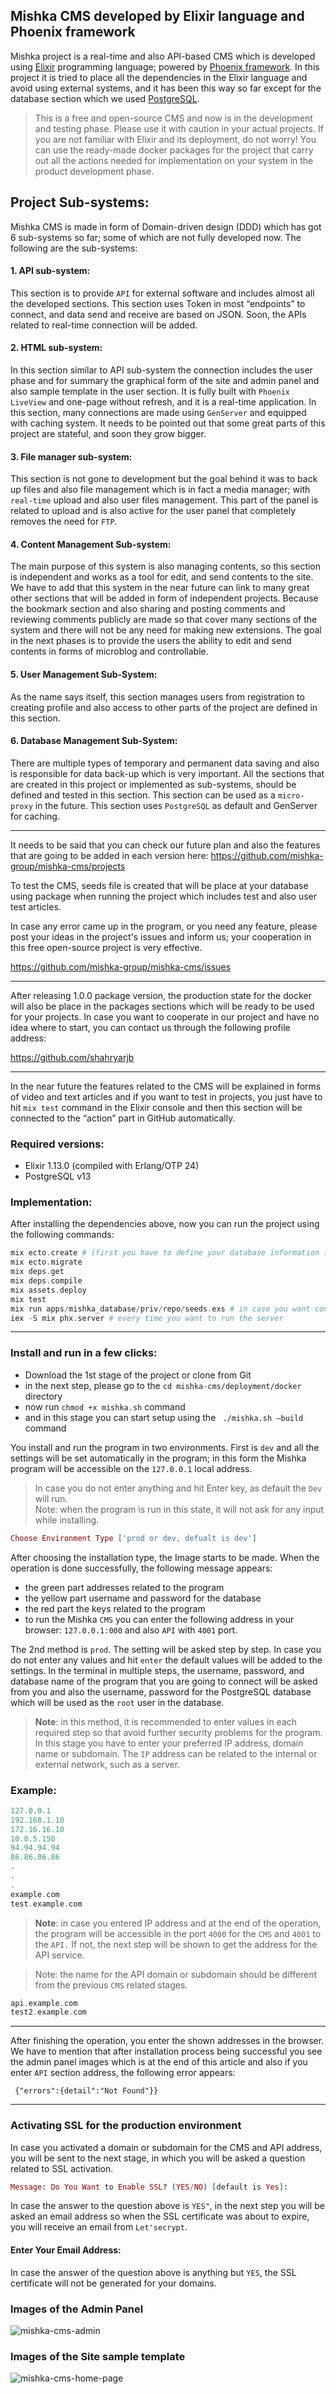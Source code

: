 ## Mishka CMS developed by Elixir language and Phoenix framework
Mishka project is a real-time and also API-based CMS which is developed using [Elixir](https://elixir-lang.org/) programming language; powered by [Phoenix framework](https://phoenixframework.org/). In this project it is tried to place all the dependencies in the Elixir language and avoid using external systems, and it has been this way so far except for the database section which we used [PostgreSQL](https://www.postgresql.org/).

> This is a free and open-source CMS and now is in the development and testing phase. Please use it with caution in your actual projects. If you are not familiar with Elixir and its deployment, do not worry! You can use the ready-made docker packages for the project that carry out all the actions needed for implementation on your system in the product development phase.

## Project Sub-systems:

Mishka CMS is made in form of Domain-driven design (DDD) which has got 6 sub-systems so far; some of which are not fully developed now. The following are the sub-systems:

#### 1. API sub-system: 


This section is to provide `API` for external software and includes almost all the developed sections. This section uses Token in most “endpoints” to connect, and data send and receive are based on JSON. Soon, the APIs related to real-time connection will be added.

#### 2. HTML sub-system: 

In this section similar to API sub-system the connection includes the user phase and for summary the graphical form of the site and admin panel and also sample template in the user section. It is fully built with `Phoenix LiveView` and one-page without refresh, and it is a real-time application. In this section, many connections are made using `GenServer` and equipped with caching system. It needs to be pointed out that some great parts of this project are stateful, and soon they grow bigger. 


####  3. File manager sub-system: 

This section is not gone to development but the goal behind it was to back up files and also file management which is in fact a media manager; with `real-time` upload and also user files management. This part of the panel is related to upload and is also active for the user panel that completely removes the need for `FTP`.

####  4. Content Management Sub-system: 

The main purpose of this system is also managing contents, so this section is independent and works as a tool for edit, and send contents to the site. We have to add that this system in the near future can link to many great other sections that will be added in form of independent projects. Because the bookmark section and also sharing and posting comments and reviewing comments publicly are made so that cover many sections of the system and there will not be any need for making new extensions. The goal in the next phases is to provide the users the ability to edit and send contents in forms of microblog and controllable.

####  5. User Management Sub-System: 

As the name says itself, this section manages users from registration to creating profile and also access to other parts of the project are defined in this section.

####  6. Database Management Sub-System: 

There are multiple types of temporary and permanent data saving and also is responsible for data back-up which is very important. All the sections that are created in this project or implemented as sub-systems, should be defined and tested in this section. This section can be used as a `micro-proxy` in the future. This section uses `PostgreSQL` as default and GenServer for caching.

---

It needs to be said that you can check our future plan and also the features that are going to be added in each version here: https://github.com/mishka-group/mishka-cms/projects

To test the CMS, seeds file is created that will be place at your database using package when running the project which includes test and also user test articles.

In case any error came up in the program, or you need any feature, please post your ideas in the project's issues and inform us; your cooperation in this free open-source project is very effective. 

https://github.com/mishka-group/mishka-cms/issues

---

After releasing 1.0.0 package version, the production state for the docker will also be place in the packages sections which will be ready to be used for your projects. In case you want to cooperate in our project and have no idea where to start, you can contact us through the following profile address: 

https://github.com/shahryarjb

---

In the near future the features related to the CMS will be explained in forms of video and text articles and if you want to test in projects, you just have to hit `mix test` command in the Elixir console and then this section will be connected to the “action” part in GitHub automatically.

### Required versions:

- Elixir 1.13.0 (compiled with Erlang/OTP 24)
- PostgreSQL v13

### Implementation:

After installing the dependencies above, now you can run the project using the following commands:

```elixir
mix ecto.create # (first you have to define your database information in the config file)
mix ecto.migrate
mix deps.get
mix deps.compile
mix assets.deploy
mix test
mix run apps/mishka_database/priv/repo/seeds.exs # in case you want content and test user to be made, run one time only
iex -S mix phx.server # every time you want to run the server
```

---

### Install and run in a few clicks:

-	Download the 1st stage of the project or clone from Git
-	in the next step, please go to the `cd mishka-cms/deployment/docker` directory
-	now run `chmod +x mishka.sh` command
-	and in this stage you can start setup using the ` ./mishka.sh –build` command

You install and run the program in two environments. First is `dev` and all the settings will be set automatically in the program; in this form the Mishka program will be accessible on the `127.0.0.1` local address.

> In case you do not enter anything and hit Enter key, as default the `Dev` will run.  
> Note: when the program is run in this state, it will not ask for any input while installing.

```elixir
Choose Environment Type ['prod or dev, defualt is dev']
```

After choosing the installation type, the Image starts to be made. When the operation is done successfully, the following message appears:

-	the green part addresses related to the program
-	the yellow part username and password for the database
-	the red part the keys related to the program
-	to run the Mishka `CMS` you can enter the following address in your browser:
`127.0.0.1:000` and also `API` with `4001` port.

The 2nd method is `prod`. The setting will be asked step by step. In case you do not enter any values and hit `enter` the default values will be added to the settings. 
In the terminal in multiple steps, the username, password, and database name of the program that you are going to connect will be asked from you and also the username, password for the PostgreSQL database which will be used as the `root` user in the database.

> **Note**: in this method, it is recommended to enter values in each required step so that avoid further security problems for the program. In this stage you have to enter your preferred IP address, domain name or subdomain. The `IP` address can be related to the internal or external network, such as a server.

### Example:
```elixir
127.0.0.1
192.168.1.10
172.16.16.10
10.0.5.150
94.94.94.94
86.86.86.86
.
.
.
example.com
test.example.com
```

> **Note**: in case you entered IP address and at the end of the operation, the program will be accessible in the port `4000` for the `CMS` and `4001` to the `API.` If not, the next step will be shown to get the address for the API service. 


> Note: the name for the API domain or subdomain should be different from the previous `CMS` related stages. 

```elixir
api.example.com
test2.example.com
```

---

After finishing the operation, you enter the shown addresses in the browser. We have to mention that after installation process being successful you see the admin panel images which is at the end of this article and also if you enter `API` section address, the following error appears:

```
 {"errors":{detail":"Not Found"}}
```

---

### Activating SSL for the production environment
In case you activated a domain or subdomain for the CMS and API address, you will be sent to the next stage, in which you will be asked a question related to SSL activation.

```elixir
Message: Do You Want to Enable SSL? (YES/NO) [default is Yes]:
```

In case the answer to the question above is `YES"`, in the next step you will be asked an email address so when the SSL certificate was about to expire, you will receive an email from `Let'secrypt`.

#### Enter Your Email Address:
In case the answer of the question above is anything but `YES`, the SSL certificate will not be generated for your domains.


### Images of the Admin Panel

![mishka-cms-admin](https://user-images.githubusercontent.com/8413604/129250846-35abcf82-bb65-432b-98be-e7a025607415.png)

### Images of the Site sample template

![mishka-cms-home-page](https://user-images.githubusercontent.com/8413604/129250980-ce45c35e-389a-435a-bf95-2829c7323862.png)
